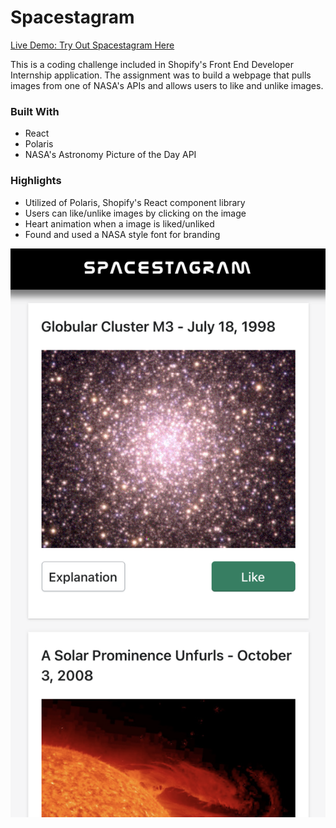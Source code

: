 # Spacestagram

[Live Demo: Try Out Spacestagram Here]()

This is a coding challenge included in Shopify's Front End Developer Internship application. The assignment was to build a webpage that pulls images from one of NASA's APIs and allows users to like and unlike images.

### Built With 
- React
- Polaris
- NASA's Astronomy Picture of the Day API

### Highlights
- Utilized of Polaris, Shopify's React component library
- Users can like/unlike images by clicking on the image
- Heart animation when a image is liked/unliked
- Found and used a NASA style font for branding

![Screenshot of Spacestagram](./src/images/spacestagram-screenshot.png)


